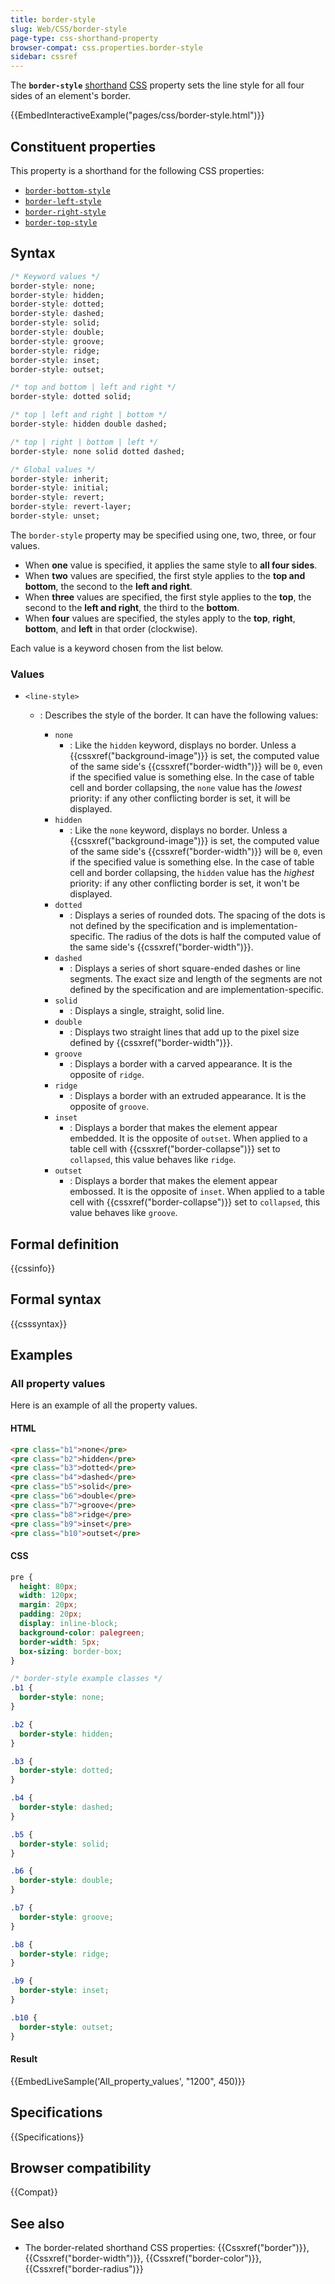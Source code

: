 ```yaml
---
title: border-style
slug: Web/CSS/border-style
page-type: css-shorthand-property
browser-compat: css.properties.border-style
sidebar: cssref
---
```



The **`border-style`** [shorthand](/en-US/docs/Web/CSS/Shorthand_properties) [CSS](/en-US/docs/Web/CSS) property sets the line style for all four sides of an element's border.

{{EmbedInteractiveExample("pages/css/border-style.html")}}

## Constituent properties

This property is a shorthand for the following CSS properties:

- [`border-bottom-style`](/en-US/docs/Web/CSS/border-bottom-style)
- [`border-left-style`](/en-US/docs/Web/CSS/border-left-style)
- [`border-right-style`](/en-US/docs/Web/CSS/border-right-style)
- [`border-top-style`](/en-US/docs/Web/CSS/border-top-style)

## Syntax

```css
/* Keyword values */
border-style: none;
border-style: hidden;
border-style: dotted;
border-style: dashed;
border-style: solid;
border-style: double;
border-style: groove;
border-style: ridge;
border-style: inset;
border-style: outset;

/* top and bottom | left and right */
border-style: dotted solid;

/* top | left and right | bottom */
border-style: hidden double dashed;

/* top | right | bottom | left */
border-style: none solid dotted dashed;

/* Global values */
border-style: inherit;
border-style: initial;
border-style: revert;
border-style: revert-layer;
border-style: unset;
```

The `border-style` property may be specified using one, two, three, or four values.

- When **one** value is specified, it applies the same style to **all four sides**.
- When **two** values are specified, the first style applies to the **top and bottom**, the second to the **left and right**.
- When **three** values are specified, the first style applies to the **top**, the second to the **left and right**, the third to the **bottom**.
- When **four** values are specified, the styles apply to the **top**, **right**, **bottom**, and **left** in that order (clockwise).

Each value is a keyword chosen from the list below.

### Values

- `<line-style>`

  - : Describes the style of the border. It can have the following values:

    - `none`
      - : Like the `hidden` keyword, displays no border. Unless a {{cssxref("background-image")}} is set, the computed value of the same side's {{cssxref("border-width")}} will be `0`, even if the specified value is something else. In the case of table cell and border collapsing, the `none` value has the _lowest_ priority: if any other conflicting border is set, it will be displayed.
    - `hidden`
      - : Like the `none` keyword, displays no border. Unless a {{cssxref("background-image")}} is set, the computed value of the same side's {{cssxref("border-width")}} will be `0`, even if the specified value is something else. In the case of table cell and border collapsing, the `hidden` value has the _highest_ priority: if any other conflicting border is set, it won't be displayed.
    - `dotted`
      - : Displays a series of rounded dots. The spacing of the dots is not defined by the specification and is implementation-specific. The radius of the dots is half the computed value of the same side's {{cssxref("border-width")}}.
    - `dashed`
      - : Displays a series of short square-ended dashes or line segments. The exact size and length of the segments are not defined by the specification and are implementation-specific.
    - `solid`
      - : Displays a single, straight, solid line.
    - `double`
      - : Displays two straight lines that add up to the pixel size defined by {{cssxref("border-width")}}.
    - `groove`
      - : Displays a border with a carved appearance. It is the opposite of `ridge`.
    - `ridge`
      - : Displays a border with an extruded appearance. It is the opposite of `groove`.
    - `inset`
      - : Displays a border that makes the element appear embedded. It is the opposite of `outset`. When applied to a table cell with {{cssxref("border-collapse")}} set to `collapsed`, this value behaves like `ridge`.
    - `outset`
      - : Displays a border that makes the element appear embossed. It is the opposite of `inset`. When applied to a table cell with {{cssxref("border-collapse")}} set to `collapsed`, this value behaves like `groove`.

## Formal definition

{{cssinfo}}

## Formal syntax

{{csssyntax}}

## Examples

### All property values

Here is an example of all the property values.

#### HTML

```html
<pre class="b1">none</pre>
<pre class="b2">hidden</pre>
<pre class="b3">dotted</pre>
<pre class="b4">dashed</pre>
<pre class="b5">solid</pre>
<pre class="b6">double</pre>
<pre class="b7">groove</pre>
<pre class="b8">ridge</pre>
<pre class="b9">inset</pre>
<pre class="b10">outset</pre>
```

#### CSS

```css
pre {
  height: 80px;
  width: 120px;
  margin: 20px;
  padding: 20px;
  display: inline-block;
  background-color: palegreen;
  border-width: 5px;
  box-sizing: border-box;
}

/* border-style example classes */
.b1 {
  border-style: none;
}

.b2 {
  border-style: hidden;
}

.b3 {
  border-style: dotted;
}

.b4 {
  border-style: dashed;
}

.b5 {
  border-style: solid;
}

.b6 {
  border-style: double;
}

.b7 {
  border-style: groove;
}

.b8 {
  border-style: ridge;
}

.b9 {
  border-style: inset;
}

.b10 {
  border-style: outset;
}
```

#### Result

{{EmbedLiveSample('All_property_values', "1200", 450)}}

## Specifications

{{Specifications}}

## Browser compatibility

{{Compat}}

## See also

- The border-related shorthand CSS properties: {{Cssxref("border")}}, {{Cssxref("border-width")}}, {{Cssxref("border-color")}}, {{Cssxref("border-radius")}}

